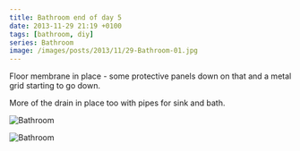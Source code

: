 ```yaml
---
title: Bathroom end of day 5
date: 2013-11-29 21:19 +0100
tags: [bathroom, diy]
series: Bathroom
image: /images/posts/2013/11/29-Bathroom-01.jpg
---
```


Floor membrane in place - some protective panels down on that and a metal grid starting to go down.

More of the drain in place too with pipes for sink and bath.

![Bathroom](/images/posts/2013/11/29-Bathroom-01.jpg)

![Bathroom](/images/posts/2013/11/29-Bathroom-02.jpg)
